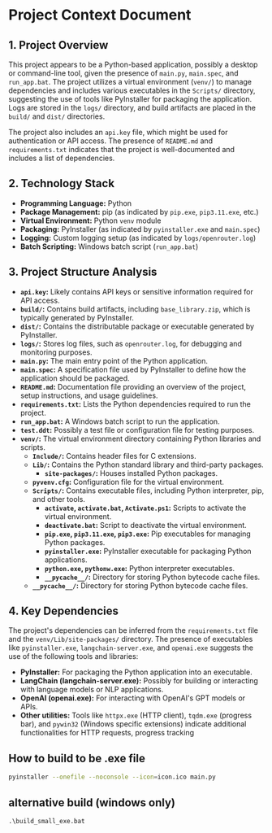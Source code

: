# Project Context Document

## 1. Project Overview

This project appears to be a Python-based application, possibly a desktop or command-line tool, given the presence of `main.py`, `main.spec`, and `run_app.bat`. The project utilizes a virtual environment (`venv/`) to manage dependencies and includes various executables in the `Scripts/` directory, suggesting the use of tools like PyInstaller for packaging the application. Logs are stored in the `logs/` directory, and build artifacts are placed in the `build/` and `dist/` directories.

The project also includes an `api.key` file, which might be used for authentication or API access. The presence of `README.md` and `requirements.txt` indicates that the project is well-documented and includes a list of dependencies.

## 2. Technology Stack

- **Programming Language:** Python
- **Package Management:** pip (as indicated by `pip.exe`, `pip3.11.exe`, etc.)
- **Virtual Environment:** Python `venv` module
- **Packaging:** PyInstaller (as indicated by `pyinstaller.exe` and `main.spec`)
- **Logging:** Custom logging setup (as indicated by `logs/openrouter.log`)
- **Batch Scripting:** Windows batch script (`run_app.bat`)

## 3. Project Structure Analysis

- **`api.key`:** Likely contains API keys or sensitive information required for API access.
- **`build/`:** Contains build artifacts, including `base_library.zip`, which is typically generated by PyInstaller.
- **`dist/`:** Contains the distributable package or executable generated by PyInstaller.
- **`logs/`:** Stores log files, such as `openrouter.log`, for debugging and monitoring purposes.
- **`main.py`:** The main entry point of the Python application.
- **`main.spec`:** A specification file used by PyInstaller to define how the application should be packaged.
- **`README.md`:** Documentation file providing an overview of the project, setup instructions, and usage guidelines.
- **`requirements.txt`:** Lists the Python dependencies required to run the project.
- **`run_app.bat`:** A Windows batch script to run the application.
- **`test.ddt`:** Possibly a test file or configuration file for testing purposes.
- **`venv/`:** The virtual environment directory containing Python libraries and scripts.
  - **`Include/`:** Contains header files for C extensions.
  - **`Lib/`:** Contains the Python standard library and third-party packages.
    - **`site-packages/`:** Houses installed Python packages.
  - **`pyvenv.cfg`:** Configuration file for the virtual environment.
  - **`Scripts/`:** Contains executable files, including Python interpreter, pip, and other tools.
    - **`activate`, `activate.bat`, `Activate.ps1`:** Scripts to activate the virtual environment.
    - **`deactivate.bat`:** Script to deactivate the virtual environment.
    - **`pip.exe`, `pip3.11.exe`, `pip3.exe`:** Pip executables for managing Python packages.
    - **`pyinstaller.exe`:** PyInstaller executable for packaging Python applications.
    - **`python.exe`, `pythonw.exe`:** Python interpreter executables.
    - **`__pycache__/`:** Directory for storing Python bytecode cache files.
  - **`__pycache__/`:** Directory for storing Python bytecode cache files.

## 4. Key Dependencies

The project's dependencies can be inferred from the `requirements.txt` file and the `venv/Lib/site-packages/` directory. The presence of executables like `pyinstaller.exe`, `langchain-server.exe`, and `openai.exe` suggests the use of the following tools and libraries:

- **PyInstaller:** For packaging the Python application into an executable.
- **LangChain (langchain-server.exe):** Possibly for building or interacting with language models or NLP applications.
- **OpenAI (openai.exe):** For interacting with OpenAI's GPT models or APIs.
- **Other utilities:** Tools like `httpx.exe` (HTTP client), `tqdm.exe` (progress bar), and `pywin32` (Windows specific extensions) indicate additional functionalities for HTTP requests, progress tracking



## How to build to be .exe file
```bash
pyinstaller --onefile --noconsole --icon=icon.ico main.py 
```

## alternative build (windows only)
```
.\build_small_exe.bat
```